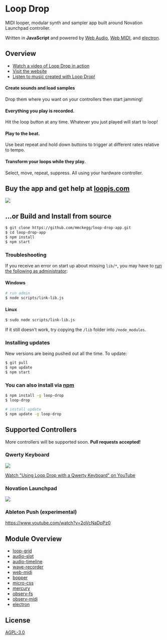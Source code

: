 Loop Drop
===

MIDI looper, modular synth and sampler app built around Novation Launchpad controller.

Written in **JavaScript** and powered by [Web Audio](https://developer.mozilla.org/en-US/docs/Web/API/Web_Audio_API), [Web MIDI](https://webaudio.github.io/web-midi-api/), and [electron](http://electron.atom.io/).

## Overview

- [Watch a video of Loop Drop in action](https://www.youtube.com/watch?v=EBkmdNDIR6E)
- [Visit the website](http://loopjs.com)
- [Listen to music created with Loop Drop!](https://soundcloud.com/destroy-with-science)

#### Create sounds and load samples

Drop them where you want on your controllers then start jamming!

#### Everything you play is recorded.

Hit the loop button at any time. Whatever you just played will start to loop!

#### Play to the beat.

Use beat repeat and hold down buttons to trigger at different rates relative to tempo.

#### Transform your loops while they play.

Select, move, repeat, suppress. All using your hardware controller.


## Buy the app and get help at [loopjs.com](http://loopjs.com)

[![](http://loopjs.com/loop-drop-with-launchpads.jpg)](http://loopjs.com)

## ...or Build and Install from source

```bash
$ git clone https://github.com/mmckegg/loop-drop-app.git
$ cd loop-drop-app
$ npm install
$ npm start
```

### Troubleshooting

If you receive an error on start up about missing `lib/*`, you may have to [run the following as administrator](http://www.howtogeek.com/howto/windows-vista/run-a-command-as-administrator-from-the-windows-vista-run-box/):

#### Windows

```bash
# run admin
$ node scripts/link-lib.js
```

#### Linux

```bash
$ sudo node scripts/link-lib.js
```

If it still doesn't work, try copying the `/lib` folder into `/node_modules`.

### Installing updates

New versions are being pushed out all the time. To update:

```bash
$ git pull
$ npm update
$ npm start
```

### You can also install via [npm](https://www.npmjs.com/package/loop-drop)

```bash
$ npm install -g loop-drop
$ loop-drop

# install update
$ npm update -g loop-drop
```

## Supported Controllers

More controllers will be supported soon. **Pull requests accepted!**

### Qwerty Keyboard

![](http://loopjs.com/loop-drop-qwerty.png)

[Watch "Using Loop Drop with a Qwerty Keyboard" on YouTube](http://youtu.be/tOpbRsDwYH4)

### Novation Launchpad

![](http://loopjs.com/loop-drop-launchpad.png)

### Ableton Push (experimental)

https://www.youtube.com/watch?v=2oVcNaDpPz0

## Module Overview

- [loop-grid](https://github.com/mmckegg/loop-grid)
- [audio-slot](https://github.com/mmckegg/audio-slot)
- [audio-timeline](https://github.com/mmckegg/audio-timeline)
- [wave-recorder](https://github.com/mmckegg/wave-recorder)
- [web-midi](https://github.com/mmckegg/web-midi)
- [bopper](https://github.com/wavejs/bopper)
- [micro-css](https://github.com/mmckegg/micro-css)
- [mercury](https://github.com/raynos/mercury)
- [observ-fs](https://github.com/mmckegg/observ-fs)
- [observ-midi](https://github.com/mmckegg/observ-midi)
- [electron](https://github.com/atom/electron)

## License

[AGPL-3.0](https://www.gnu.org/licenses/agpl-3.0.html)
